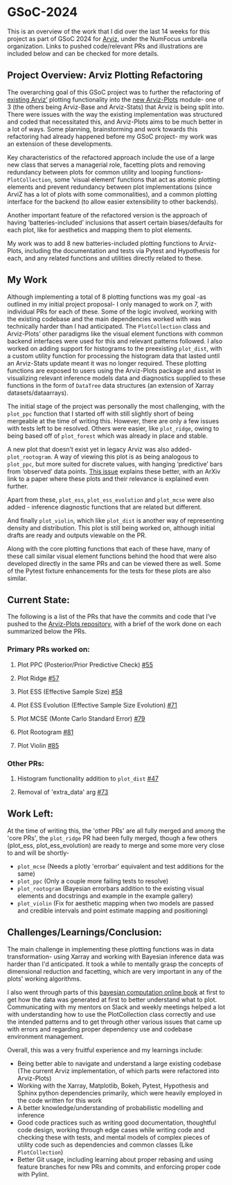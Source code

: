 # GSoC-2024 

This is an overview of the work that I did over the last 14 weeks for this project as part of GSoC 2024 for [Arviz](https://python.arviz.org/en/stable/), under the NumFocus umbrella organization. Links to pushed code/relevant PRs and illustrations are included below and can be checked for more details. 

## Project Overview: Arviz Plotting Refactoring

The overarching goal of this GSoC project was to further the refactoring of [existing Arviz’](https://github.com/arviz-devs/arviz) plotting functionality into the [new Arviz-Plots](https://github.com/arviz-devs/arviz-plots) module- one of 3 (the others being Arviz-Base and Arviz-Stats) that Arviz is being split into. There were issues with the way the existing implementation was structured and coded that necessitated this, and Arviz-Plots aims to be much better in a lot of ways. Some planning, brainstorming and work towards this refactoring had already happened before my GSoC project- my work was an extension of these developments. 

Key characteristics of the refactored approach include the use of a large new class that serves a managerial role, facetting plots and removing redundancy between plots for common utility and looping functions- `PlotCollection`, some ‘visual element’ functions that act as atomic plotting elements and prevent redundancy between plot implementations (since ArviZ has a lot of plots with some commonalities), and a common plotting interface for the backend (to allow easier extensibility to other backends). 

Another important feature of the refactored version is the approach of having ‘batteries-included’ inclusions that assert certain biases/defaults for each plot, like for aesthetics and mapping them to plot elements. 

My work was to add 8 new batteries-included plotting functions to Arviz-Plots, including the documentation and tests via Pytest and Hypothesis for each, and any related functions and utilities directly related to these. 

## My Work

Although implementing a total of 8 plotting functions was my goal -as outlined in my initial project proposal- I only managed to work on 7, with individual PRs for each of these. Some of the logic involved, working with the existing codebase and the main dependencies worked with was technically harder than I had anticipated. The `PlotCollection` class and Arviz-Plots’ other paradigms like the visual element functions with common backend interfaces were used for this and relevant patterns followed. I also worked on adding support for histograms to the preexisting `plot_dist`, with a custom utility function for processing the histogram data that lasted until an Arviz-Stats update meant it was no longer required. These plotting functions are exposed to users using the Arviz-Plots package and assist in visualizing relevant inference models data and diagnostics supplied to these functions in the form of `DataTree` data structures (an extension of Xarray datasets/dataarrays). 

The initial stage of the project was personally the most challenging, with the `plot_ppc` function that I started off with still slightly short of being mergeable at the time of writing this. However, there are only a few issues with tests left to be resolved. Others were easier, like `plot_ridge`, owing to being based off of `plot_forest` which was already in place and stable. 

A new plot that doesn’t exist yet in legacy Arviz was also added- `plot_rootogram`. A way of viewing this plot is as being analogous to `plot_ppc`, but more suited for discrete values, with hanging ‘predictive’ bars from ‘observed’ data points. [This issue](https://github.com/arviz-devs/arviz-plots/issues/52) explains these better, with an ArXiv link to a paper where these plots and their relevance is explained even further.

Apart from these, `plot_ess`, `plot_ess_evolution` and `plot_mcse` were also added - inference diagnostic functions that are related but different. 

And finally `plot_violin`, which like `plot_dist` is another way of representing density and distribution. This plot is still being worked on, although initial drafts are ready and outputs viewable on the PR. 

Along with the core plotting functions that each of these have, many of these call similar visual element functions behind the hood that were also developed directly in the same PRs and can be viewed there as well. Some of the Pytest fixture enhancements for the tests for these plots are also similar. 

## Current State: 

The following is a list of the PRs that have the commits and code that I’ve pushed to the [Arviz-Plots repository](https://github.com/arviz-devs/arviz-plots), with a brief of the work done on each summarized below the PRs. 

### Primary PRs worked on:

1. Plot PPC (Posterior/Prior Predictive Check) [#55](https://github.com/arviz-devs/arviz-plots/pull/55)

2. Plot Ridge [#57](https://github.com/arviz-devs/arviz-plots/pull/57)

3. Plot ESS (Effective Sample Size) [#58](https://github.com/arviz-devs/arviz-plots/pull/58)

4. Plot ESS Evolution (Effective Sample Size Evolution) [#71](https://github.com/arviz-devs/arviz-plots/pull/71)

5. Plot MCSE (Monte Carlo Standard Error) [#79](https://github.com/arviz-devs/arviz-plots/pull/79)

6. Plot Rootogram [#81](https://github.com/arviz-devs/arviz-plots/pull/81)

7. Plot Violin [#85](https://github.com/arviz-devs/arviz-plots/pull/85)

### Other PRs:

1. Histogram functionality addition to `plot_dist` [#47](https://github.com/arviz-devs/arviz-plots/pull/47)

2. Removal of 'extra_data' arg [#73](https://github.com/arviz-devs/arviz-plots/pull/73)

## Work Left: 

At the time of writing this, the 'other PRs' are all fully merged and among the 'core PRs', the `plot_ridge` PR had been fully merged, though a few others (plot_ess, plot_ess_evolution) are ready to merge and some more very close to and will be shortly-

- `plot_mcse` (Needs a plotly 'errorbar' equivalent and test additions for the same)
- `plot_ppc` (Only a couple more failing tests to resolve)
- `plot_rootogram` (Bayesian errorbars addition to the existing visual elements and docstrings and example in the example gallery)
- `plot_violin` (Fix for aesthetic mapping when two models are passed and credible intervals and point estimate mapping and positioning)

## Challenges/Learnings/Conclusion:

The main challenge in implementing these plotting functions was in data transformation- using Xarray and working with Bayesian inference data was harder than I'd anticipated. It took a while to mentally grasp the concepts of dimensional reduction and facetting, which are very important in any of the plots' working algorithms. 

I also went through parts of this [bayesian computation online book](https://bayesiancomputationbook.com/welcome.html#) at first to get how the data was generated at first to better understand what to plot. Communicating with my mentors on Slack and weekly meetings helped a lot with understanding how to use the PlotCollection class correctly and use the intended patterns and to get through other various issues that came up with errors and regarding proper dependency use and codebase environment management.

Overall, this was a very fruitful experience and my learnings include:
- Being better able to navigate and understand a large existing codebase (The current Arviz implementation, of which parts were refactored into Arviz-Plots) 
- Working with the Xarray, Matplotlib, Bokeh, Pytest, Hypothesis and Sphinx python dependencies primarily, which were heavily employed in the code written for this work
- A better knowledge/understanding of probabilistic modelling and inference
- Good code practices such as writing good documentation, thoughtful code design, working through edge cases while writing code and checking these with tests, and mental models of complex pieces of utility code such as dependencies and common classes (Like `PlotCollection`)
- Better Git usage, including learning about proper rebasing and using feature branches for new PRs and commits, and enforcing proper code with Pylint. 



